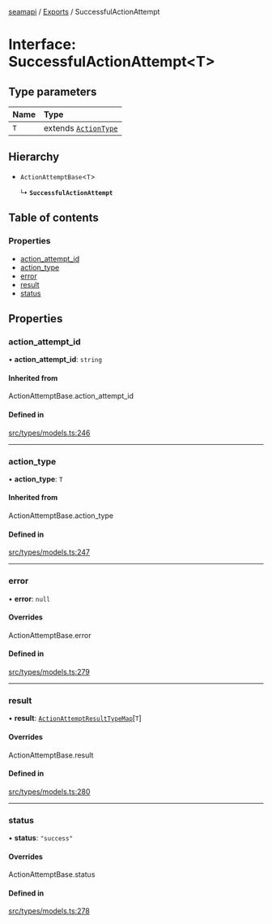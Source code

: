 [seamapi](../README.md) / [Exports](../modules.md) / SuccessfulActionAttempt

# Interface: SuccessfulActionAttempt<T\>

## Type parameters

| Name | Type |
| :------ | :------ |
| `T` | extends [`ActionType`](../modules.md#actiontype) |

## Hierarchy

- `ActionAttemptBase`<`T`\>

  ↳ **`SuccessfulActionAttempt`**

## Table of contents

### Properties

- [action\_attempt\_id](SuccessfulActionAttempt.md#action_attempt_id)
- [action\_type](SuccessfulActionAttempt.md#action_type)
- [error](SuccessfulActionAttempt.md#error)
- [result](SuccessfulActionAttempt.md#result)
- [status](SuccessfulActionAttempt.md#status)

## Properties

### action\_attempt\_id

• **action\_attempt\_id**: `string`

#### Inherited from

ActionAttemptBase.action\_attempt\_id

#### Defined in

[src/types/models.ts:246](https://github.com/seamapi/javascript/blob/main/src/types/models.ts#L246)

___

### action\_type

• **action\_type**: `T`

#### Inherited from

ActionAttemptBase.action\_type

#### Defined in

[src/types/models.ts:247](https://github.com/seamapi/javascript/blob/main/src/types/models.ts#L247)

___

### error

• **error**: ``null``

#### Overrides

ActionAttemptBase.error

#### Defined in

[src/types/models.ts:279](https://github.com/seamapi/javascript/blob/main/src/types/models.ts#L279)

___

### result

• **result**: [`ActionAttemptResultTypeMap`](ActionAttemptResultTypeMap.md)[`T`]

#### Overrides

ActionAttemptBase.result

#### Defined in

[src/types/models.ts:280](https://github.com/seamapi/javascript/blob/main/src/types/models.ts#L280)

___

### status

• **status**: ``"success"``

#### Overrides

ActionAttemptBase.status

#### Defined in

[src/types/models.ts:278](https://github.com/seamapi/javascript/blob/main/src/types/models.ts#L278)
